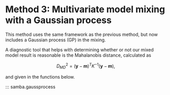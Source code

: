 # Method 3: Multivariate model mixing with a Gaussian process

This method uses the same framework as the previous method, but now includes a Gaussian process (GP) in the mixing.

A diagnostic tool that helps with determining whether or not our mixed model result is reasonable is the Mahalanobis distance, calculated as

$$
D^{2}_{MD} = (\bm{y} - \bm{m})^{T}\textit{K}^{-1}(\bm{y} - \bm{m}),
$$

and given in the functions below.

::: samba.gaussprocess
